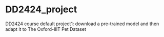 # DD2424_project
DD2424 course default project1: download a pre-trained model and then adapt it to The Oxford-IIIT Pet Dataset 
